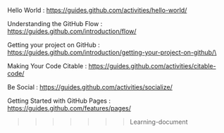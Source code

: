 Hello World : https://guides.github.com/activities/hello-world/

Understanding the GitHub Flow : https://guides.github.com/introduction/flow/


Getting your project on GitHub : https://guides.github.com/introduction/getting-your-project-on-github/\

Making Your Code Citable : https://guides.github.com/activities/citable-code/


Be Social : https://guides.github.com/activities/socialize/

Getting Started with GitHub Pages : https://guides.github.com/features/pages/

>>>>>>> Learning-document
